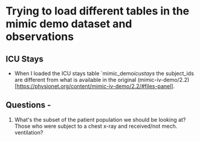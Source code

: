 # Trying to load different tables in the mimic demo dataset and observations

## ICU Stays
- When I loaded the ICU stays table `mimic_demo$icustays$ the subject_ids are different from what is available in the original (mimic-iv-demo/2.2)[https://physionet.org/content/mimic-iv-demo/2.2/#files-panel]. 





## Questions - 
1. What's the subset of the patient population we should be looking at? Those who were subject to a chest x-ray and received/not mech. ventilation? 
